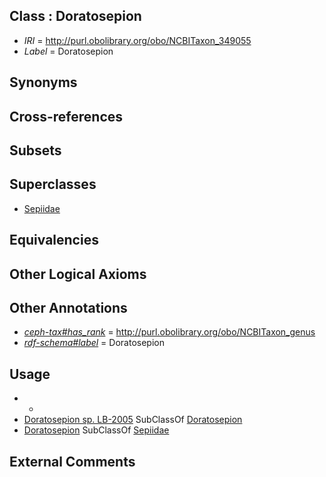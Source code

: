 
## Class : Doratosepion

 * *IRI* = http://purl.obolibrary.org/obo/NCBITaxon_349055
 * *Label* = Doratosepion

## Synonyms


## Cross-references


## Subsets


## Superclasses

 * [Sepiidae](../../NCBITaxon/08/NCBITaxon_6608.md)

## Equivalencies


## Other Logical Axioms


## Other Annotations

 * *[ceph-tax#has_rank](../../ceph-tax#has/nk/ceph-tax#has_rank.md)* = http://purl.obolibrary.org/obo/NCBITaxon_genus
 * *[rdf-schema#label](../../el/rdf-schema#label.md)* = Doratosepion

## Usage

 * -
 * [Doratosepion sp. LB-2005](../../NCBITaxon/56/NCBITaxon_349056.md) SubClassOf [Doratosepion](../../NCBITaxon/55/NCBITaxon_349055.md)
 * [Doratosepion](../../NCBITaxon/55/NCBITaxon_349055.md) SubClassOf [Sepiidae](../../NCBITaxon/08/NCBITaxon_6608.md)

## External Comments

